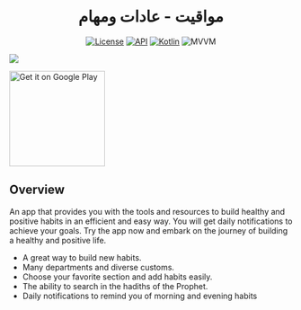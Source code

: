 <h1 align="center">مواقيت - عادات ومهام</h1>

<p align="center">
  <a href="https://opensource.org/licenses/Apache-2.0"><img alt="License" src="https://img.shields.io/badge/License-Apache%202.0-blue.svg"/></a>
  <a href="https://android-arsenal.com/api?level=23"><img alt="API" src="https://img.shields.io/badge/API-21%2B-brightgreen.svg?style=flat"/></a>
  <a href="https://kotlinlang.org"><img alt="Kotlin" src="https://img.shields.io/badge/Kotlin-1.4.xxx-blue"/></a>
  <img alt="MVVM" src="https://img.shields.io/badge/MVVM-Architecture-orange"/>
</p>

![](https://user-images.githubusercontent.com/63272288/223731766-bc007d9b-b386-4587-9c26-654d850c5d21.png)
<br />

<a href='https://play.google.com/store/apps/details?id=com.moataz.mawaqeet&hl=ar&gl=US'><img alt='Get it on Google Play' src='https://play.google.com/intl/en_us/badges/images/generic/en_badge_web_generic.png' width="170px"/></a>
<br />

## Overview 
An app that provides you with the tools and resources to build healthy and positive habits in an efficient and easy way. You will get daily notifications to achieve your goals. Try the app now and embark on the journey of building a healthy and positive life.
- A great way to build new habits.
- Many departments and diverse customs.
- Choose your favorite section and add habits easily.
- The ability to search in the hadiths of the Prophet.
- Daily notifications to remind you of morning and evening habits
<br />
